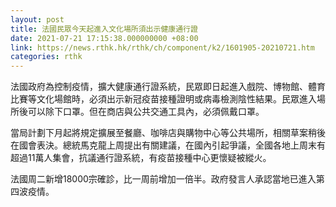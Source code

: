 ```yaml
---
layout: post
title: 法國民眾今天起進入文化場所須出示健康通行證
date: 2021-07-21 17:15:38.000000000 +08:00
link: https://news.rthk.hk/rthk/ch/component/k2/1601905-20210721.htm
categories: rthk
---
```


法國政府為控制疫情，擴大健康通行證系統，民眾即日起進入戲院、博物館、體育比賽等文化場館時，必須出示新冠疫苗接種證明或病毒檢測陰性結果。民眾進入場所後可以除下口罩。但在商店與公共交通工具內，必須佩戴口罩。

當局計劃下月起將規定擴展至餐廳、咖啡店與購物中心等公共場所，相關草案稍後在國會表決。總統馬克龍上周提出有關建議，在國內引起爭議，全國各地上周末有超過11萬人集會，抗議通行證系統，有疫苗接種中心更懷疑被縱火。

法國周二新增18000宗確診，比一周前增加一倍半。政府發言人承認當地已進入第四波疫情。
